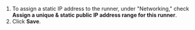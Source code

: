 1. To assign a static IP address to the runner, under "Networking," check **Assign a unique & static public IP address range for this runner**.
1. Click **Save**.